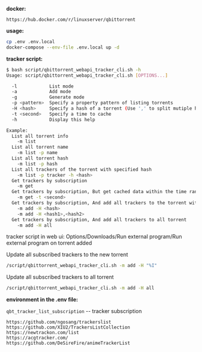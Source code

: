 **docker:**
```
https://hub.docker.com/r/linuxserver/qbittorrent
```

**usage:**
```bash
cp .env .env.local
docker-compose --env-file .env.local up -d
```

**tracker script:**
```bash
$ bash script/qbittorrent_webapi_tracker_cli.sh -h
Usage: script/qbittorrent_webapi_tracker_cli.sh [OPTIONS...]

  -l            List mode
  -a            Add mode
  -g            Generate mode
  -p <pattern>  Specify a property pattern of listing torrents
  -H <hash>     Specify a hash of a torrent (Use ',' to split mutiple hash)
  -t <second>   Specify a time to cache
  -h            Display this help

Example:
  List all torrent info
    -m list
  List all torrent name
    -m list -p name
  List all torrent hash
    -m list -p hash
  List all trackers of the torrent with specified hash
    -m list -p tracker -h <hash>
  Get trackers by subscription
    -m get
  Get trackers by subscription, But get cached data within the time range
    -m get -t <second>
  Get trackers by subscription, And add all trackers to the torrent with specified hash
    -m add -H <hash>
    -m add -H <hash1>,<hash2>
  Get trackers by subscription, And add all trackers to all torrent
    -m add -H all
```

tracker script in web ui: Options/Downloads/Run external program/Run external program on torrent added

Update all subscribed trackers to the new torrent

```bash
/script/qbittorrent_webapi_tracker_cli.sh -m add -H "%I"
```

Update all subscribed trackers to all torrent

```bash
/script/qbittorrent_webapi_tracker_cli.sh -m add -H all
```

**environment in the .env file:**

`qbt_tracker_list_subscription` -- tracker subscription
```
https://github.com/ngosang/trackerslist
https://github.com/XIU2/TrackersListCollection
https://newtrackon.com/list
https://acgtracker.com/
https://github.com/DeSireFire/animeTrackerList
```
